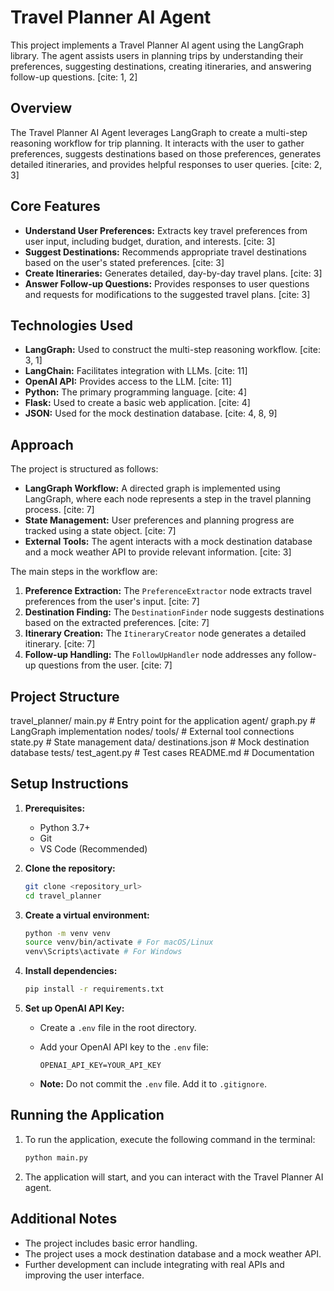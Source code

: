 # Travel Planner AI Agent

This project implements a Travel Planner AI agent using the LangGraph library. The agent assists users in planning trips by understanding their preferences, suggesting destinations, creating itineraries, and answering follow-up questions. [cite: 1, 2]

## Overview

The Travel Planner AI Agent leverages LangGraph to create a multi-step reasoning workflow for trip planning. It interacts with the user to gather preferences, suggests destinations based on those preferences, generates detailed itineraries, and provides helpful responses to user queries. [cite: 2, 3]

## Core Features

* **Understand User Preferences:** Extracts key travel preferences from user input, including budget, duration, and interests. [cite: 3]
* **Suggest Destinations:** Recommends appropriate travel destinations based on the user's stated preferences. [cite: 3]
* **Create Itineraries:** Generates detailed, day-by-day travel plans. [cite: 3]
* **Answer Follow-up Questions:** Provides responses to user questions and requests for modifications to the suggested travel plans. [cite: 3]

## Technologies Used

* **LangGraph:** Used to construct the multi-step reasoning workflow. [cite: 3, 1]
* **LangChain:** Facilitates integration with LLMs. [cite: 11]
* **OpenAI API:** Provides access to the LLM. [cite: 11]
* **Python:** The primary programming language. [cite: 4]
* **Flask:** Used to create a basic web application. [cite: 4]
* **JSON:** Used for the mock destination database. [cite: 4, 8, 9]

## Approach

The project is structured as follows:

* **LangGraph Workflow:** A directed graph is implemented using LangGraph, where each node represents a step in the travel planning process. [cite: 7]
* **State Management:** User preferences and planning progress are tracked using a state object. [cite: 7]
* **External Tools:** The agent interacts with a mock destination database and a mock weather API to provide relevant information. [cite: 3]

The main steps in the workflow are:

1.  **Preference Extraction:** The `PreferenceExtractor` node extracts travel preferences from the user's input. [cite: 7]
2.  **Destination Finding:** The `DestinationFinder` node suggests destinations based on the extracted preferences. [cite: 7]
3.  **Itinerary Creation:** The `ItineraryCreator` node generates a detailed itinerary. [cite: 7]
4.  **Follow-up Handling:** The `FollowUpHandler` node addresses any follow-up questions from the user. [cite: 7]

## Project Structure

travel_planner/
main.py         # Entry point for the application
agent/
graph.py      # LangGraph implementation
nodes/
tools/   # External tool connections
state.py      # State management
data/
destinations.json  # Mock destination database
tests/
test_agent.py   # Test cases
README.md       # Documentation


## Setup Instructions

1.  **Prerequisites:**

    * Python 3.7+
    * Git
    * VS Code (Recommended)

2.  **Clone the repository:**

    ```bash
    git clone <repository_url>
    cd travel_planner
    ```

3.  **Create a virtual environment:**

    ```bash
    python -m venv venv
    source venv/bin/activate # For macOS/Linux
    venv\Scripts\activate # For Windows
    ```

4.  **Install dependencies:**

    ```bash
    pip install -r requirements.txt
    ```

5.  **Set up OpenAI API Key:**

    * Create a `.env` file in the root directory.
    * Add your OpenAI API key to the `.env` file:

        ```
        OPENAI_API_KEY=YOUR_API_KEY
        ```

    * **Note:** Do not commit the `.env` file. Add it to `.gitignore`.

## Running the Application

1.  To run the application, execute the following command in the terminal:

    ```bash
    python main.py
    ```

2.  The application will start, and you can interact with the Travel Planner AI agent.

## Additional Notes

* The project includes basic error handling.
* The project uses a mock destination database and a mock weather API.
* Further development can include integrating with real APIs and improving the user interface.
